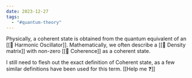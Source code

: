 ```yaml
---
date: 2023-12-27
tags:
  - "#quantum-theory"
---
```

Physically, a coherent state is obtained from the quantum equivalent of an [[📘 Harmonic Oscillator]]. Mathematically, we often describe a [[📘 Density matrix]] with non-zero [[📘 Coherence]] as a coherent state.

I still need to flesh out the exact definition of Coherent state, as a few similar definitions have been used for this term. [[Help me ❓]]